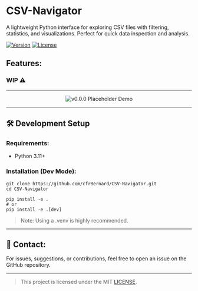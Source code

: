 # CSV-Navigator

A lightweight Python interface for exploring CSV files with filtering, statistics, and visualizations. Perfect for quick data inspection and analysis.

[![Version](https://img.shields.io/badge/version-v0.0.0-blue)](https://github.com/cfrBernard/CSV-Navigator/releases)
[![License](https://img.shields.io/github/license/cfrBernard/CSV-Navigator)](./LICENSE.md)

## Features:

### WIP ⚠

---

<p align="center">
  <img src="assets/demo/" alt="v0.0.0 Placeholder Demo" />
</p>

---

## 🛠 Development Setup

### Requirements:
- Python 3.11+

### Installation (Dev Mode):

```
git clone https://github.com/cfrBernard/CSV-Navigator.git
cd CSV-Navigator
```
```
pip install -e .
# or
pip install -e .[dev]
```

> Note: Using a .venv is highly recommended.

---

## 🤝 Contact:
For issues, suggestions, or contributions, feel free to open an issue on the GitHub repository.

---
> This project is licensed under the MIT [LICENSE](./LICENSE.md).
